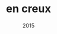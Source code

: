 ---
link: 'https://sm-ll.bandcamp.com/album/default-0006'
title: 'en creux'
artist: 'en creux'
format: default
cat_prefix: def
number: '0006'
edition: digital
limited: unlimited
date: "2015"
---
